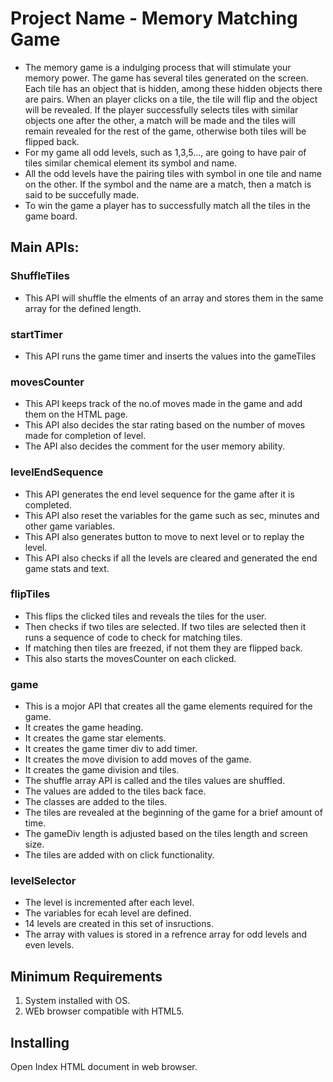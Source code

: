 # Project Name - Memory Matching Game
- The memory game is a indulging process that will stimulate your memory power. The game has several tiles generated on the screen. Each tile has an object that is hidden, among these hidden objects there are pairs. When an player clicks on a tile, the tile will flip and the object will be revealed. If the player successfully selects tiles with similar objects one after the other, a match will be made and the tiles will remain revealed for the rest of the game, otherwise both tiles will be flipped back.
- For my game all odd levels, such as 1,3,5..., are going to have pair of tiles similar chemical element its symbol and name.
- All the odd levels have the pairing tiles with symbol in one tile and name on the other. If the symbol and the name are a match, then a match is said to be succefully made.
- To win the game a player has to successfully match all the tiles in the game board.

## Main APIs:
### ShuffleTiles
- This API will shuffle the elments of an array and stores them in the same array for the defined length.

### startTimer
- This API runs the game timer and inserts the values into the gameTiles

### movesCounter
- This API keeps track of the no.of moves made in the game and add them on the HTML page.
- This API also decides the star rating based on the number of moves made for completion of level.
- The API also decides the comment for the user memory ability.

### levelEndSequence
- This API generates the end level sequence for the game after it is completed.
- This API also reset the variables for the game such as sec, minutes and other game variables.
- This API also generates button to move to next level or to replay the level.
- This API also checks if all the levels are cleared and generated the end game stats and text.

### flipTiles
- This flips the clicked tiles and reveals the tiles for the user.
- Then checks if two tiles are selected. If two tiles are selected then it runs a sequence of code to check for matching tiles.
- If matching then tiles are freezed, if not them they are flipped back.
- This also starts the movesCounter on each clicked.

### game
- This is a mojor API that creates all the game elements required for the game.
- It creates the game heading.
- It creates the game star elements.
- It creates the game timer div to add timer.
- It creates the move division to add moves of the game.
- It creates the game division and tiles.
- The shuffle array API is called and the tiles values are shuffled.
- The values are added to the tiles back face.
- The classes are added to the tiles.
- The tiles are revealed at the beginning of the game for a brief amount of time.
- The gameDiv length is adjusted based on the tiles length and screen size.
- The tiles are added with on click functionality.

### levelSelector
- The level is incremented after each level.
- The variables for ecah level are defined.
- 14 levels are created in this set of insructions.
- The array with values is stored in a refrence array for odd levels and even levels.


## Minimum Requirements
1. System installed with OS.
2. WEb browser compatible with HTML5.


## Installing
Open Index HTML document in web browser.
